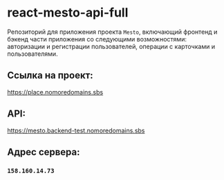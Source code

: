 # react-mesto-api-full
Репозиторий для приложения проекта `Mesto`, включающий фронтенд и бэкенд части приложения со следующими возможностями: авторизации и регистрации пользователей, операции с карточками и пользователями. 
  
## Ссылка на проект:
https://place.nomoredomains.sbs

## API:
https://mesto.backend-test.nomoredomains.sbs

## Адрес сервера:
### `158.160.14.73`